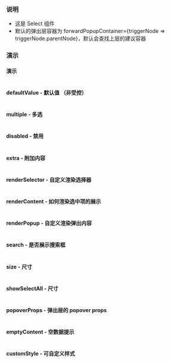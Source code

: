 ### 说明

-   这是 Select 组件
-   默认的弹出层容器为 forwardPopupContainer={triggerNode => triggerNode.parentNode}，默认会查找上层的建议容器

### 演示

#### 演示

```js {"codepath": "select.jsx"}
```

#### defaultValue - 默认值 （非受控）

```js {"codepath": "uncontrolled.jsx"}
```

#### multiple - 多选

```js {"codepath": "multiple.jsx"}
```

#### disabled - 禁用

```js {"codepath": "disabled.jsx"}
```

#### extra - 附加内容

```js {"codepath": "select-extra.jsx"}
```

#### renderSelector - 自定义渲染选择器

```js {"codepath": "renderSelector.jsx"}
```

#### renderContent - 如何渲染选中项的展示

```js {"codepath": "renderContent.jsx"}
```

#### renderPopup - 自定义渲染弹出内容

```js {"codepath": "renderPopup.jsx"}
```

#### search - 是否展示搜索框

```js {"codepath": "search.jsx"}
```

#### size - 尺寸

```js {"codepath": "size.jsx"}
```

#### showSelectAll - 尺寸

```js {"codepath": "showSelectAll.jsx"}
```

#### popoverProps - 弹出层的 popover props

```js {"codepath": "popoverProps.jsx"}
```

#### emptyContent - 空数据提示

```js {"codepath": "emptyContent.jsx"}
```

#### customStyle - 可自定义样式

```js {"codepath": "customStyle.jsx"}
```
